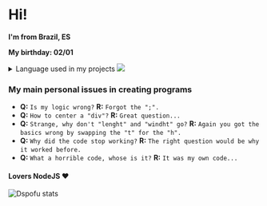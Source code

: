 # Hi!

**I'm from Brazil, ES**

**My birthday: 02/01**

<details>
  <summary>Language used in my projects <a href=""><img src="https://cdn-icons-png.flaticon.com/512/484/484562.png" width="10px"></a></summary>
  <br>
  <p style="font-family: monospace;">
    <img src="https://raw.githubusercontent.com/github/explore/80688e429a7d4ef2fca1e82350fe8e3517d3494d/topics/nodejs/nodejs.png" alt="node" width="20"> <a href="https://nodejs.org">NodeJS</a><br>
    <img src="https://raw.githubusercontent.com/github/explore/80688e429a7d4ef2fca1e82350fe8e3517d3494d/topics/typescript/typescript.png" alt="typescript" width="20"> <a href="https://typescriptlang.org">TypeScript</a><br>
    <img src="https://raw.githubusercontent.com/github/explore/180320cffc25f4ed1bbdfd33d4db3a66eeeeb358/topics/cpp/cpp.png" alt="c++" width="20"><a href="https://learn.microsoft.com/pt-br/cpp/build/vscpp-step-0-installation"> C++</a><br>
    <!-- https://www.w3schools.com/cpp/default.asp -->
    <img src="https://raw.githubusercontent.com/github/explore/5b3600551e122a3277c2c5368af2ad5725ffa9a1/topics/java/java.png" alt="java" width="20"> <a href="https://www.w3schools.com/java">Java</a><br>
    <img src="https://raw.githubusercontent.com/github/explore/80688e429a7d4ef2fca1e82350fe8e3517d3494d/topics/python/python.png" alt="python" width="20"> <a href="https://www.python.org/doc/">Python</a><br>
    <img src="https://raw.githubusercontent.com/github/explore/80688e429a7d4ef2fca1e82350fe8e3517d3494d/topics/postgresql/postgresql.png" alt="psql" width="20"> <a href="https://www.w3schools.com/sql">PSQL</a><br>
    <img src="https://dart.dev/assets/img/logo/dart-64.png" alt="dart" width="20"> <a href="https://dart.dev/language">Dart</a>
  </p>

![Top Langs](https://github-readme-stats.vercel.app/api/top-langs/?username=dspofu&langs_count=8&theme=dark&hide_border=true&layout=donut)
  
</details>

### My main personal issues in creating programs
- **Q:** `Is my logic wrong?` **R:** `Forgot the ";".`
- **Q:** `How to center a "div"?` **R:** `Great question...`
- **Q:** `Strange, why don't "lenght" and "windht" go?` **R:** `Again you got the basics wrong by swapping the "t" for the "h".`
- **Q:** `Why did the code stop working?` **R:** `The right question would be why it worked before.`
- **Q:** `What a horrible code, whose is it?` **R:** `It was my own code...`


#### Lovers NodeJS ❤

![Dspofu stats](https://github-readme-stats.vercel.app/api?username=dspofu&theme=dark&show_icons=true&hide_border=true)
